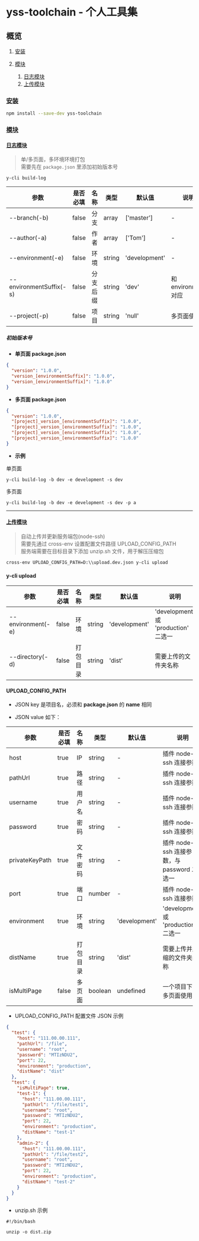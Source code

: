 # yss-toolchain - 个人工具集

## 概览

1. [安装](#install)

2. [模块](#module)
   1. [日志模块](#build-log)
   2. [上传模块](#upload)

### [安装](#install)

<a name="install"></a>

```sh
npm install --save-dev yss-toolchain
```

### [模块](#module)

<a name="module"></a>

#### [日志模块](#build-log)

<a name="build-log"></a>

> 单/多页面，多环境环境打包  
> 需要先在 `package.json` 里添加初始版本号

```shell
y-cli build-log
```

| 参数                      | 是否必填  | 名称   | 类型     | 默认值             | 说明    |
| ----------------------- | ----- | ---- | ------ | --------------- | ----- |
| --branch(-b)            | false | 分支   | array  | ['master']      | -     |
| --author(-a)            | false | 作者   | array  | ['Tom'] | -     |
| --environment(-e)       | false | 环境   | string | 'development'   | -     |
| --environmentSuffix(-s) | false | 分支后缀 | string | 'dev'           | 和 environment 对应     |
| --project(-p)           | false | 项目   | string | 'null'          | 多页面使用 |

##### **初始版本号**  

- **单页面 package.json**  

```json
{
  "version": "1.0.0",
  "version_[environmentSuffix]": "1.0.0",
  "version_[environmentSuffix]": "1.0.0"
}
```

- **多页面 package.json**  

```json
{
  "version": "1.0.0",
  "[project]_version_[environmentSuffix]": "1.0.0",
  "[project]_version_[environmentSuffix]": "1.0.0",
  "[project]_version_[environmentSuffix]": "1.0.0",
  "[project]_version_[environmentSuffix]": "1.0.0"
}
```

- **示例**

单页面  

```shell
y-cli build-log -b dev -e development -s dev
```

多页面  

```shell
y-cli build-log -b dev -e development -s dev -p a
```

---

#### [上传模块](#upload)

<a name="upload"></a>

> 自动上传并更新服务端包(node-ssh)  
> 需要先通过 cross-env 设置配置文件路径 UPLOAD_CONFIG_PATH  
> 服务端需要在目标目录下添加 unzip.sh 文件，用于解压压缩包

```shell
cross-env UPLOAD_CONFIG_PATH=D:\\upload.dev.json y-cli upload
```

#### y-cli upload

| 参数                      | 是否必填  | 名称   | 类型     | 默认值             | 说明    |
| ----------------------- | ----- | ---- | ------ | --------------- | ----- |
| --environment(-e)       | false | 环境   | string | 'development'   | 'development' 或 'production' 二选一
| --directory(-d) | false | 打包目录 | string | 'dist'           | 需要上传的文件夹名称     |

#### UPLOAD_CONFIG_PATH  

- JSON key 是项目名，必须和 **package.json** 的 **name** 相同

- JSON value 如下：
  
| 参数                      | 是否必填  | 名称   | 类型     | 默认值             | 说明    |
| ----------------------- | ----- | ---- | ------ | --------------- | ----- |
| host       | true | IP   | string | -   | 插件 node-ssh 连接参数
| pathUrl       | true | 路径   | string | -   | 插件 node-ssh 连接参数  
| username       | true | 用户名   | string | -   | 插件 node-ssh 连接参数
| password       | true | 密码   | string | -   | 插件 node-ssh 连接参数
| privateKeyPath       | true | 文件密码   | string | -   | 插件 node-ssh 连接参数，与 password 二选一
| port       | true | 端口   | number | -   | 插件 node-ssh 连接参数
| environment       | true | 环境   | string | 'development'   | 'development' 或 'production' 二选一
| distName | true | 打包目录 | string | 'dist'           | 需要上传并压缩的文件夹名称     |
| isMultiPage | false | 多页面 | boolean | undefined           | 一个项目下，多页面使用     |

- UPLOAD_CONFIG_PATH 配置文件 JSON 示例

```json
{
  "test": {
    "host": "111.00.00.111",
    "pathUrl": "/file",
    "username": "root",
    "password": "MTIzNDU2",
    "port": 22,
    "environment": "production",
    "distName": "dist"
  },
  "test": {
    "isMultiPage": true,
    "test-1": {
      "host": "111.00.00.111",
      "pathUrl": "/file/test1",
      "username": "root",
      "password": "MTIzNDU2",
      "port": 22,
      "environment": "production",
      "distName": "test-1"
    },
    "admin-2": {
      "host": "111.00.00.111",
      "pathUrl": "/file/test2",
      "username": "root",
      "password": "MTIzNDU2",
      "port": 22,
      "environment": "production",
      "distName": "test-2"
    }
  }
}
```

- unzip.sh 示例

```shell
#!/bin/bash

unzip -o dist.zip
```
